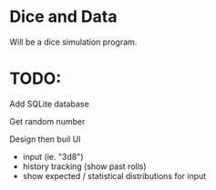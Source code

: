 # Dice and Data

Will be a dice simulation program.

# TODO:

Add SQLite database

Get random number

Design then buil UI
* input (ie. "3d8")
* history tracking (show past rolls)
* show expected / statistical distributions for input
